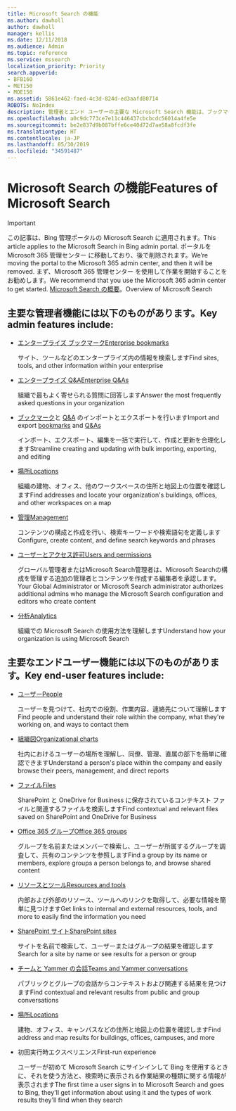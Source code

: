 ```yaml
---
title: Microsoft Search の機能
ms.author: dawholl
author: dawholl
manager: kellis
ms.date: 12/11/2018
ms.audience: Admin
ms.topic: reference
ms.service: mssearch
localization_priority: Priority
search.appverid:
- BFB160
- MET150
- MOE150
ms.assetid: 5861e462-faed-4c3d-824d-ed3aafd80714
ROBOTS: NoIndex
description: 管理者とエンド ユーザーの主要な Microsoft Search 機能は、ブックマーク、Q&A、管理、データ分析です
ms.openlocfilehash: a0c9dc773ce7e11c446437cbcbcdc56014a4fe5e
ms.sourcegitcommit: be2e837d9b087bffe6ce40d72d7ae58a8fcdf3fe
ms.translationtype: HT
ms.contentlocale: ja-JP
ms.lasthandoff: 05/30/2019
ms.locfileid: "34591487"
---
```

# <a name="features-of-microsoft-search"></a><span data-ttu-id="049fa-103">Microsoft Search の機能</span><span class="sxs-lookup"><span data-stu-id="049fa-103">Features of Microsoft Search</span></span>

> [!IMPORTANT]
> <span data-ttu-id="049fa-104">この記事は、Bing 管理ポータルの Microsoft Search に適用されます。</span><span class="sxs-lookup"><span data-stu-id="049fa-104">This article applies to the Microsoft Search in Bing admin portal.</span></span> <span data-ttu-id="049fa-105">ポータルを Microsoft 365 管理センター に移動しており、後で削除されます。</span><span class="sxs-lookup"><span data-stu-id="049fa-105">We’re moving the portal to the Microsoft 365 admin center, and then it will be removed.</span></span> <span data-ttu-id="049fa-106">まず、Microsoft 365 管理センター を使用して作業を開始することをお勧めします。</span><span class="sxs-lookup"><span data-stu-id="049fa-106">We recommend that you use the Microsoft 365 admin center to get started.</span></span> <span data-ttu-id="049fa-107">[Microsoft Search の概要](overview-microsoft-search.md)。</span><span class="sxs-lookup"><span data-stu-id="049fa-107">Overview of Microsoft Search</span></span>

## <a name="key-admin-features-include"></a><span data-ttu-id="049fa-108">主要な管理者機能には以下のものがあります。</span><span class="sxs-lookup"><span data-stu-id="049fa-108">Key admin features include:</span></span>

- [<span data-ttu-id="049fa-109">エンタープライズ ブックマーク</span><span class="sxs-lookup"><span data-stu-id="049fa-109">Enterprise bookmarks</span></span>](create-and-manage-bookmarks.md)
    
    <span data-ttu-id="049fa-110">サイト、ツールなどのエンタープライズ内の情報を検索します</span><span class="sxs-lookup"><span data-stu-id="049fa-110">Find sites, tools, and other information within your enterprise</span></span>
    
- [<span data-ttu-id="049fa-111">エンタープライズ Q&A</span><span class="sxs-lookup"><span data-stu-id="049fa-111">Enterprise Q&As</span></span>](create-and-manage-qas.md)
    
    <span data-ttu-id="049fa-112">組織で最もよく寄せられる質問に回答します</span><span class="sxs-lookup"><span data-stu-id="049fa-112">Answer the most frequently asked questions in your organization</span></span>
    
- <span data-ttu-id="049fa-113">[ブックマーク](bulk-create-bookmarks.md)と [Q&A](bulk-create-qas.md) のインポートとエクスポートを行います</span><span class="sxs-lookup"><span data-stu-id="049fa-113">Import and export [bookmarks](bulk-create-bookmarks.md) and [Q&As](bulk-create-qas.md)</span></span>
    
    <span data-ttu-id="049fa-114">インポート、エクスポート、編集を一括で実行して、作成と更新を合理化します</span><span class="sxs-lookup"><span data-stu-id="049fa-114">Streamline creating and updating with bulk importing, exporting, and editing</span></span>

- [<span data-ttu-id="049fa-115">場所</span><span class="sxs-lookup"><span data-stu-id="049fa-115">Locations</span></span>](locations.md)
    
    <span data-ttu-id="049fa-116">組織の建物、オフィス、他のワークスペースの住所と地図上の位置を確認します</span><span class="sxs-lookup"><span data-stu-id="049fa-116">Find addresses and locate your organization's buildings, offices, and other workspaces on a map</span></span>
    
- [<span data-ttu-id="049fa-117">管理</span><span class="sxs-lookup"><span data-stu-id="049fa-117">Management</span></span>](set-up-microsoft-search.md)
    
    <span data-ttu-id="049fa-118">コンテンツの構成と作成を行い、検索キーワードや検索語句を定義します</span><span class="sxs-lookup"><span data-stu-id="049fa-118">Configure, create content, and define search keywords and phrases</span></span>
    
- [<span data-ttu-id="049fa-119">ユーザーとアクセス許可</span><span class="sxs-lookup"><span data-stu-id="049fa-119">Users and permissions</span></span>](add-users.md)
    
    <span data-ttu-id="049fa-120">グローバル管理者またはMicrosoft Search管理者は、Microsoft Searchの構成を管理する追加の管理者とコンテンツを作成する編集者を承認します。</span><span class="sxs-lookup"><span data-stu-id="049fa-120">Your Global Administrator or Microsoft Search administrator authorizes additional admins who manage the Microsoft Search configuration and editors who create content</span></span>
    
- [<span data-ttu-id="049fa-121">分析</span><span class="sxs-lookup"><span data-stu-id="049fa-121">Analytics </span></span>](get-insights.md) 
    
    <span data-ttu-id="049fa-122">組織での Microsoft Search の使用方法を理解します</span><span class="sxs-lookup"><span data-stu-id="049fa-122">Understand how your organization is using Microsoft Search</span></span> 
    
## <a name="key-end-user-features-include"></a><span data-ttu-id="049fa-123">主要なエンドユーザー機能には以下のものがあります。</span><span class="sxs-lookup"><span data-stu-id="049fa-123">Key end-user features include:</span></span>

- [<span data-ttu-id="049fa-124">ユーザー</span><span class="sxs-lookup"><span data-stu-id="049fa-124">People</span></span>](use/find-people-and-groups.md)
    
    <span data-ttu-id="049fa-125">ユーザーを見つけて、社内での役割、作業内容、連絡先について理解します</span><span class="sxs-lookup"><span data-stu-id="049fa-125">Find people and understand their role within the company, what they're working on, and ways to contact them</span></span>
    
- [<span data-ttu-id="049fa-126">組織図</span><span class="sxs-lookup"><span data-stu-id="049fa-126">Organizational charts</span></span>](use/find-people-and-groups.md)
    
    <span data-ttu-id="049fa-127">社内におけるユーザーの場所を理解し、同僚、管理、直属の部下を簡単に確認できます</span><span class="sxs-lookup"><span data-stu-id="049fa-127">Understand a person's place within the company and easily browse their peers, management, and direct reports</span></span>
    
- [<span data-ttu-id="049fa-128">ファイル</span><span class="sxs-lookup"><span data-stu-id="049fa-128">Files</span></span>](use/find-files.md)
    
    <span data-ttu-id="049fa-129">SharePoint と OneDrive for Business に保存されているコンテキスト ファイルと関連するファイルを検索します</span><span class="sxs-lookup"><span data-stu-id="049fa-129">Find contextual and relevant files saved on SharePoint and OneDrive for Business</span></span>
    
- [<span data-ttu-id="049fa-130">Office 365 グループ</span><span class="sxs-lookup"><span data-stu-id="049fa-130">Office 365 groups</span></span>](use/find-people-and-groups.md)
    
    <span data-ttu-id="049fa-131">グループを名前またはメンバーで検索し、ユーザーが所属するグループを調査して、共有のコンテンツを参照します</span><span class="sxs-lookup"><span data-stu-id="049fa-131">Find a group by its name or members, explore groups a person belongs to, and browse shared content</span></span>
    
- [<span data-ttu-id="049fa-132">リソースとツール</span><span class="sxs-lookup"><span data-stu-id="049fa-132">Resources and tools</span></span>](use/find-resources-tools-and-more.md)
    
    <span data-ttu-id="049fa-133">内部および外部のリソース、ツールへのリンクを取得して、必要な情報を簡単に見つけます</span><span class="sxs-lookup"><span data-stu-id="049fa-133">Get links to internal and external resources, tools, and more to easily find the information you need</span></span>
    
- [<span data-ttu-id="049fa-134">SharePoint サイト</span><span class="sxs-lookup"><span data-stu-id="049fa-134">SharePoint sites</span></span>](use/find-sharepoint-sites.md)
    
    <span data-ttu-id="049fa-135">サイトを名前で検索して、ユーザーまたはグループの結果を確認します</span><span class="sxs-lookup"><span data-stu-id="049fa-135">Search for a site by name or see results for a person or group</span></span>
    
- [<span data-ttu-id="049fa-136">チームと Yammer の会話</span><span class="sxs-lookup"><span data-stu-id="049fa-136">Teams and Yammer conversations</span></span>](use/find-conversations.md)
    
    <span data-ttu-id="049fa-137">パブリックとグループの会話からコンテキストおよび関連する結果を見つけます</span><span class="sxs-lookup"><span data-stu-id="049fa-137">Find contextual and relevant results from public and group conversations</span></span>

- [<span data-ttu-id="049fa-138">場所</span><span class="sxs-lookup"><span data-stu-id="049fa-138">Locations</span></span>](use/find-locations.md)
    
    <span data-ttu-id="049fa-139">建物、オフィス、キャンパスなどの住所と地図上の位置を確認します</span><span class="sxs-lookup"><span data-stu-id="049fa-139">Find address and map results for buildings, offices, campuses, and more</span></span>
    
- <span data-ttu-id="049fa-140">初回実行時エクスペリエンス</span><span class="sxs-lookup"><span data-stu-id="049fa-140">First-run experience</span></span>
    
    <span data-ttu-id="049fa-141">ユーザーが初めて Microsoft Search にサインインして Bing を使用するときに、それを使う方法と、検索時に表示される作業結果の種類に関する情報が表示されます</span><span class="sxs-lookup"><span data-stu-id="049fa-141">The first time a user signs in to Microsoft Search and goes to Bing, they'll get information about using it and the types of work results they'll find when they search</span></span>